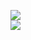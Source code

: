 [![](https://img.shields.io/badge/Made%20With-Github%20Spray-lightgrey.svg?style=for-the-badge&logo=github)](https://github.com/Annihil/github-spray#97)  
[![](https://i.imgur.com/2DrTn0Z.gif)](https://github.com/Annihil/github-spray)